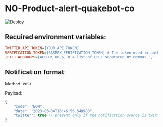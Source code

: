 # NO-Product-alert-quakebot-co

[![Deploy](https://www.herokucdn.com/deploy/button.svg)](https://heroku.com/deploy?template=https://github.com/NO-Product/alert-quakebot-co.git)

## Required environment variables:
```ini
TWITTER_API_TOKEN=[YOUR_API_TOKEN]
VERIFICATION_TOKEN=[SASMEX_VERIFICATION_TOKEN] # The token used to authorize SASMEX notifications
IFTTT_WEBHOOKS=[WEBOOK_URLS] # A list of URLs separated by commas ','
```

## Notification format:

Method: `POST`

Payload:
```js
{
    "code": "EQW",
    "date": "2023-03-04T16:46:56.548980",
    "twitter": true // present only if the notification source is twitter
}
```
